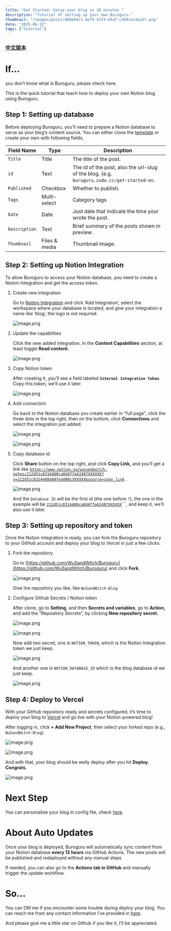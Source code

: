 ```yaml
---
title: "Get Started: Setup your blog in 10 minutes "
description: "Tutorial of setting up your own Buroguru."
thumbnail: "/images/posts/460e84c1-4e76-43f4-b9af-c589cac9a2af.png"
date: "2025-06-22"
tags: ["tutorial"]
---
```


### [中文版本](https://buroguru.zudo.cc/posts/get-started-zh)


# If…


you don’t know what is Buroguru, please check here.


This is the quick tutorial that teach how to deploy your own Notion blog using Buroguru.


## Step 1: Setting up database


Before deploying Buroguru, you'll need to prepare a Notion database to serve as your blog’s content source. You can either clone the [template](/21ad51c831448068b621f3b5def5dd2d) or create your own with following fields.


| Field Name    | Type          | Description                                                                                 |
| ------------- | ------------- | ------------------------------------------------------------------------------------------- |
| `Title`       | Title         | The title of the post.                                                                      |
| `id`          | Text          | The id of the post, also the url-slug of the blog. (e.g. `buruguru.zudo.cc/get-started-en`. |
| `Published`   | Checkbox      | Whether to publish.                                                                         |
| `Tags`        | Multi-select  | Category tags                                                                               |
| `Date`        | Date          | Just date that indicate the time your wrote the post.                                       |
| `Description` | Text          | Brief summary of the posts shown in preview.                                                |
| `Thumbnail`   | Files & media | Thumbnail image.                                                                            |


## Step 2: Setting up Notion Integration


To allow Buroguru to access your Notion database, you need to create a Notion Integration and get the access token.

1. Create new integration

	Go to [Notion Integration](https://www.notion.so/profile/integrations) and click ‘Add Integration’, select the workspace where your database is located, and give your integration a name like ‘blog’, the logo is not required.


	![image.png](/images/posts/7865a2c6-66b5-4a83-bb2e-3732e1c0620f.png)

2. Update the capabilities

	Click the new added integration, In the **Content Capabilities** section, at least toggle **Read content.**


	![image.png](/images/posts/5a108c09-295e-4c61-aff4-be5b9b02d019.png)

3. Copy Notion token

	After creating it, you’ll see a field labeled **`Internal Integration Token`**. Copy this token, we’ll use it later.


	![image.png](/images/posts/bf5d683a-553e-456c-9398-68aa5b71d9d8.png)

4. Add connection

	Go back to the Notion database you create earlier in “full page”, click the three dots in the top right, then on the bottom, click **Connections** and select the integration just added.


	![image.png](/images/posts/2e0279e1-2f63-4d9e-a3a8-687e44a47f5b.png)


	![image.png](/images/posts/e407c160-36ae-4130-ace5-454203af6c34.png)

5. Copy database id

	Click **Share** button on the top right, and click **Copy Link,** and you’ll get a link like [`https://www.notion.so/wusandwitch-notes/212d51c8314480ca8d4ffa62487XXXXXX?v=212d51c8314480a89fea000cXXXXXX&source=copy_link`](https://www.notion.so/wusandwitch-notes/212d51c8314480ca8d4ffa624873e734?v=212d51c8314480a89fea000c43f4e73f) .


	![image.png](/images/posts/fd27c5e0-3bf5-4935-95a4-32bb606d6a1d.png)


	And the `Database ID` will be the first id (the one before `?`), the one in the example will be  [`212d51c8314480ca8d4ffa62487XXXXXX`](https://www.notion.so/wusandwitch-notes/212d51c8314480ca8d4ffa624873e734?v=212d51c8314480a89fea000c43f4e73f)```, and keep it, we'll also use it later.


## Step 3: Setting up repository and token


Once the Notion integration is ready, you can fork the Buroguru repository to your GitHub account and deploy your blog to Vercel in just a few clicks.

1. Fork the repository

	Go to [https://github.com/WuSandWitch/Buroguru](https://github.com/WuSandWitch/Buroguru) and click **Fork.**


	![image.png](/images/posts/af363fed-1748-45ce-a17e-f2d0df9d7738.png)


	Give the repository you like, like `WuSandWitch-Blog`

2. Configure Github Secrets /  Notion token

	After clone, go to **Setting**, and then **Secrets and variables**, go to **Action,** and add the “Repository Secrets”, by clicking **New repository secret.**


	![image.png](/images/posts/cdc67f51-14b8-4f0c-863e-8dafce198aa6.png)


	![image.png](/images/posts/ddb2d225-e3c6-4606-bfff-0974d1e18d2a.png)


	Now add two secret, one is `NOTION_TOKEN`, which is the Notion Integration token we just keep.


	![image.png](/images/posts/98801d4d-768a-4529-bcd4-0f51acb93712.png)


	And another one is `NOTION_DATABASE_ID` which is the blog database id we just keep.


	![image.png](/images/posts/b6dcb2bb-2b64-472c-923a-310644fa1202.png)


## Step 4: Deploy to Vercel


With your GitHub repository ready and secrets configured, it’s time to deploy your blog to [Vercel](https://vercel.com/) and go live with your Notion-powered blog!


After logging in, click **+ Add New Project**, then select your forked repo (e.g., `WuSandWitch-Blog`).


![image.png](/images/posts/3a830849-81aa-44b1-a0a7-c3cbe6964f95.png)


![image.png](/images/posts/1fb7bca8-3423-404b-b46b-0f7cb446e658.png)


And with that, your blog should be welly deploy after you hit **Deploy. Congrats.**


![image.png](/images/posts/e228146a-6a3f-4835-b368-ff11a178af20.png)


# Next Step


You can personalize your blog in config file, check [here](https://buroguru.zudo.cc/posts/config-guide-en).


# About Auto Updates


Once your blog is deployed, Buroguru will automatically sync content from your Notion database **every 12 hours** via GitHub Actions. The new posts will be published and redeployed without any manual steps.


If needed, you can also go to the **Actions tab in GitHub** and manually trigger the update workflow.


# So…


You can DM me if you encounter some trouble during deploy your blog. You can reach me from any contact information I’ve provided in [here](https://wusandwitch.zudo.cc/).


And please give me a little star on Github if you like it, I’ll be appreciated.

